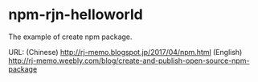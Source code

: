 # npm-rjn-helloworld


The example of create npm package.

URL:
(Chinese) http://rj-memo.blogspot.jp/2017/04/npm.html
(English) http://rj-memo.weebly.com/blog/create-and-publish-open-source-npm-package
